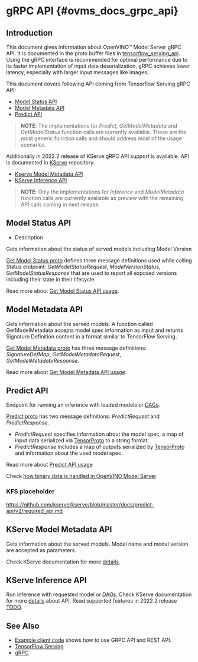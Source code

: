 # gRPC API {#ovms_docs_grpc_api}

## Introduction 
This document gives information about OpenVINO&trade; Model Server gRPC API. It is documented in the proto buffer files in [tensorflow_serving_api](https://github.com/tensorflow/serving/tree/r1.14/tensorflow_serving/apis). 
Using the gRPC interface is recommended for optimal performance due to its faster implementation of input data deserialization. gRPC achieves lower latency, especially with larger input messages like images. 

This document covers following API coming from Tensorflow Serving gRPC API:
* <a href="#model-status">Model Status API</a>
* <a href="#model-metadata">Model Metadata API </a>
* <a href="#predict">Predict API </a>

> **NOTE**: The implementations for *Predict*, *GetModelMetadata* and *GetModelStatus* function calls are currently available. 
These are the most generic function calls and should address most of the usage scenarios.


Additionally in 2022.2 release of KServe gRPC API support is available. API is documented in [KServe](https://github.com/kserve/kserve/blob/master/docs/predict-api/v2/required_api.md) repository.

* <a href="#kfs-model-metadata">Kserve Model Metadata API </a>
* <a href="#kfs-inference">KServe Inference API</a>

> **NOTE**: Only the implementations for *Inference* and *ModelMetadata* function calls are currently available as preview with the remaining API calls coming in next release.


## Model Status API <a name="model-status"></a>

- Description

Gets information about the status of served models including Model Version

 [Get Model Status proto](https://github.com/tensorflow/serving/blob/master/tensorflow_serving/apis/get_model_status.proto) defines three message definitions used while calling Status endpoint: *GetModelStatusRequest*, *ModelVersionStatus*, *GetModelStatusResponse* that are used to report all exposed versions including their state in their lifecycle.

 Read more about [Get Model Status API usage](https://github.com/openvinotoolkit/model_server/blob/releases/2022/1/client/python/tensorflow-serving-api/samples/README.md#model-status-api).


## Model Metadata API <a name="model-metadata"></a>

Gets information about the served models. A function called GetModelMetadata accepts model spec information as input and returns Signature Definition content in a format similar to TensorFlow Serving.
 
[Get Model Metadata proto](https://github.com/tensorflow/serving/blob/master/tensorflow_serving/apis/get_model_metadata.proto) has three message definitions: *SignatureDefMap*, *GetModelMetadataRequest*, *GetModelMetadataResponse*. 

Read more about [Get Model Metadata API usage](https://github.com/openvinotoolkit/model_server/blob/releases/2022/1/client/python/tensorflow-serving-api/samples/README.md#model-metadata-api).     


## Predict API <a name="predict"></a>

Endpoint for running an inference with loaded models or [DAGs](./demultiplexing.md).

[Predict proto](https://github.com/tensorflow/serving/blob/r1.14/tensorflow_serving/apis/predict.proto) has two message definitions: *PredictRequest* and  *PredictResponse*.  
 * *PredictRequest* specifies information about the model spec, a map of input data serialized via 
[TensorProto](https://github.com/tensorflow/tensorflow/blob/master/tensorflow/core/framework/tensor.proto) to a string format.
 * *PredictResponse* includes a map of outputs serialized by 
[TensorProto](https://github.com/tensorflow/tensorflow/blob/master/tensorflow/core/framework/tensor.proto) and information about the used model spec.

Read more about [Predict API usage](https://github.com/openvinotoolkit/model_server/blob/releases/2022/1/client/python/tensorflow-serving-api/samples/README.md#predict-api)

Check [how binary data is handled in OpenVINO Model Server](./binary_input.md)

### KFS placeholder
https://github.com/kserve/kserve/blob/master/docs/predict-api/v2/required_api.md

## KServe Model Metadata API <a name="kfs-model-metadata"></a>
Gets information about the served models. Model name and model version are accepted as parameters.

Check KServe documentation for more [details](https://github.com/kserve/kserve/blob/master/docs/predict-api/v2/required_api.md#model-metadata-1).

## KServe Inference API <a name="kfs-inference"></a>
Run inference with requested model or [DAGs](./demultiplexing.md).
Check KServe documentation for more [details](https://github.com/kserve/kserve/blob/master/docs/predict-api/v2/required_api.md#inference-1) about API.
Read supported features in 2022.2 release [TODO](TODO).








## See Also

- [Example client code](https://github.com/openvinotoolkit/model_server/blob/releases/2022/1/client/python/tensorflow-serving-api/samples/README.md) shows how to use GRPC API and REST API.
- [TensorFlow Serving](https://github.com/tensorflow/serving)
- [gRPC](https://grpc.io/)




 




